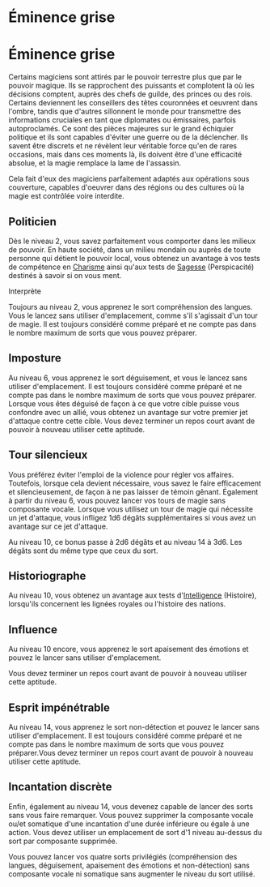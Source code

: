 [][Items]

# Éminence grise

[][Generic]

# Éminence grise

Certains magiciens sont attirés par le pouvoir terrestre plus que par le pouvoir magique. Ils se rapprochent des puissants et complotent là où les décisions comptent, auprès des chefs de guilde, des princes ou des rois. Certains deviennent les conseillers des têtes couronnées et oeuvrent dans l'ombre, tandis que d'autres sillonnent le monde pour transmettre des informations cruciales en tant que diplomates ou émissaires, parfois autoproclamés. Ce sont des pièces majeures sur le grand échiquier politique et ils sont capables d'éviter une guerre ou de la déclencher. Ils savent être discrets et ne révèlent leur véritable force qu'en de rares occasions, mais dans ces moments là, ils doivent être d'une efficacité absolue, et la magie remplace la lame de l'assassin.

Cela fait d'eux des magiciens parfaitement adaptés aux opérations sous couverture, capables d'oeuvrer dans des régions ou des cultures où la magie est contrôlée voire interdite.

[][Generic]

## Politicien

Dès le niveau 2, vous savez parfaitement vous comporter dans les milieux de pouvoir. En haute société, dans un milieu mondain ou auprès de toute personne qui détient le pouvoir local, vous obtenez un avantage à vos tests de compétence en [Charisme] ainsi qu'aux tests de [Sagesse] (Perspicacité) destinés à savoir si on vous ment.

Interprète

Toujours au niveau 2, vous apprenez le sort compréhension des langues. Vous le lancez sans utiliser d'emplacement, comme s'il s'agissait d'un tour de magie. Il est toujours considéré comme préparé et ne compte pas dans le nombre maximum de sorts que vous pouvez préparer.

[][Generic]

## Imposture

Au niveau 6, vous apprenez le sort déguisement, et vous le lancez sans utiliser d'emplacement. Il est toujours considéré comme préparé et ne compte pas dans le nombre maximum de sorts que vous pouvez préparer. Lorsque vous êtes déguisé de façon à ce que votre cible puisse vous confondre avec un allié, vous obtenez un avantage sur votre premier jet d'attaque contre cette cible. Vous devez terminer un repos court avant de pouvoir à nouveau utiliser cette aptitude.

[][Generic]

## Tour silencieux

Vous préférez éviter l'emploi de la violence pour régler vos affaires. Toutefois, lorsque cela devient nécessaire, vous savez le faire efficacement et silencieusement, de façon à ne pas laisser de témoin gênant. Également à partir du niveau 6, vous pouvez lancer vos tours de magie sans composante vocale. Lorsque vous utilisez un tour de magie qui nécessite un jet d'attaque, vous infligez 1d6 dégâts supplémentaires si vous avez un avantage sur ce jet d'attaque.

Au niveau 10, ce bonus passe à 2d6 dégâts et au niveau 14 à 3d6. Les dégâts sont du même type que ceux du sort.

[][Generic]

## Historiographe

Au niveau 10, vous obtenez un avantage aux tests d'[Intelligence] (Histoire), lorsqu'ils concernent les lignées royales ou l'histoire des nations.

[][Generic]

## Influence

Au niveau 10 encore, vous apprenez le sort apaisement des émotions et pouvez le lancer sans utiliser d'emplacement.

Vous devez terminer un repos court avant de pouvoir à nouveau utiliser cette aptitude.

[][Generic]

## Esprit impénétrable

Au niveau 14, vous apprenez le sort non-détection et pouvez le lancer sans utiliser d'emplacement. Il est toujours considéré comme préparé et ne compte pas dans le nombre maximum de sorts que vous pouvez préparer.Vous devez terminer un repos court avant de pouvoir à nouveau utiliser cette aptitude.

[][Generic]

## Incantation discrète

Enfin, également au niveau 14, vous devenez capable de lancer des sorts sans vous faire remarquer. Vous pouvez supprimer la composante vocale ou/et somatique d'une incantation d'une durée inférieure ou égale à une action. Vous devez utiliser un emplacement de sort d'1 niveau au-dessus du sort par composante supprimée.

Vous pouvez lancer vos quatre sorts privilégiés (compréhension des langues, déguisement, apaisement des émotions et non-détection) sans composante vocale ni somatique sans augmenter le niveau du sort utilisé.

[Charisme]: abilities_hd.md#charisme
[Intelligence]: abilities_hd.md#intelligence
[Sagesse]: abilities_hd.md#sagesse


[Items]: #
[Generic]: #
